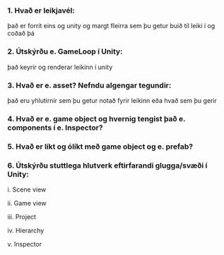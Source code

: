 ### 1.	Hvað er leikjavél: 

það er forrit eins og unity og margt fleirra sem þu getur buið til leiki í og coðað þá

### 2.	Útskýrðu e. GameLoop í Unity: 

það keyrir og renderar leikinn í unity

### 3.	Hvað er e. asset? Nefndu algengar tegundir:

það eru yhlutirnir sem þu getur notað fyrir leikinn eða hvað sem þu gerir

### 4.	Hvað er e. game object og hvernig tengist það e. components í e. Inspector?



### 5.	Hvað er líkt og ólíkt með game object og e. prefab?

### 6.	Útskýrðu stuttlega hlutverk eftirfarandi glugga/svæði í Unity:

i.	Scene view

ii.	Game view

iii.	Project

iv.	Hierarchy

v.	Inspector
